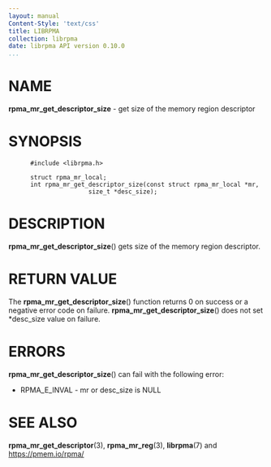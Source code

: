 ```yaml
---
layout: manual
Content-Style: 'text/css'
title: LIBRPMA
collection: librpma
date: librpma API version 0.10.0
...
```


[comment]: <> (SPDX-License-Identifier: BSD-3-Clause)
[comment]: <> (Copyright 2020-2022, Intel Corporation)

NAME
====

**rpma\_mr\_get\_descriptor\_size** - get size of the memory region
descriptor

SYNOPSIS
========

          #include <librpma.h>

          struct rpma_mr_local;
          int rpma_mr_get_descriptor_size(const struct rpma_mr_local *mr,
                          size_t *desc_size);

DESCRIPTION
===========

**rpma\_mr\_get\_descriptor\_size**() gets size of the memory region
descriptor.

RETURN VALUE
============

The **rpma\_mr\_get\_descriptor\_size**() function returns 0 on success
or a negative error code on failure.
**rpma\_mr\_get\_descriptor\_size**() does not set \*desc\_size value on
failure.

ERRORS
======

**rpma\_mr\_get\_descriptor\_size**() can fail with the following error:

-   RPMA\_E\_INVAL - mr or desc\_size is NULL

SEE ALSO
========

**rpma\_mr\_get\_descriptor**(3), **rpma\_mr\_reg**(3), **librpma**(7)
and https://pmem.io/rpma/

